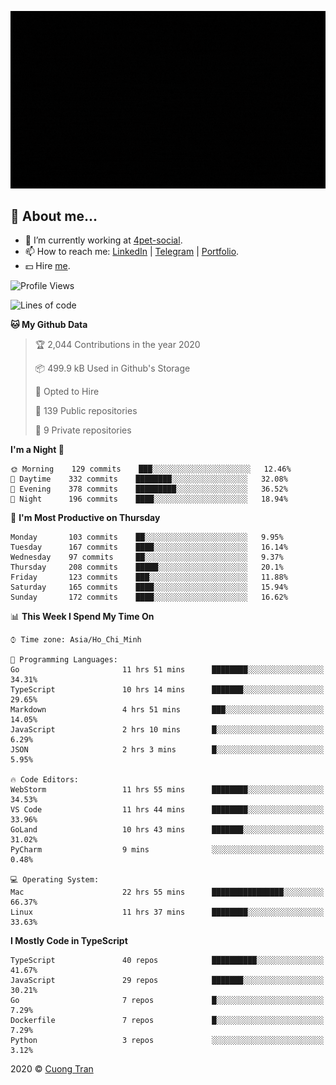 ![banner](https://raw.githubusercontent.com/103cuong/103cuong/master/banner.gif)

## 🦄 About me...

- 🚀 I’m currently working at [4pet-social](https://github.com/4pet-social).
- 📫 How to reach me: [LinkedIn](https://linkedin.com/in/103cuong) | [Telegram](https://t.me/cuong103) | [Portfolio](https://103cuong.github.io/).
- 💵 Hire [me](mailto:103cuong@gmail.com).

<!--START_SECTION:waka-->
![Profile Views](http://img.shields.io/badge/Profile%20Views-138-blue)

![Lines of code](https://img.shields.io/badge/From%20Hello%20World%20I%27ve%20Written-3.2%20million%20Lines%20of%20code-blue)

**🐱 My Github Data** 

> 🏆 2,044 Contributions in the year 2020
 > 
> 📦 499.9 kB Used in Github's Storage 
 > 
> 💼 Opted to Hire
 > 
> 📜 139 Public repositories
 > 
> 🔑 9 Private repositories 

**I'm a Night 🦉** 

```text
🌞 Morning    129 commits    ███░░░░░░░░░░░░░░░░░░░░░░   12.46% 
🌆 Daytime    332 commits    ████████░░░░░░░░░░░░░░░░░   32.08% 
🌃 Evening    378 commits    █████████░░░░░░░░░░░░░░░░   36.52% 
🌙 Night      196 commits    ████░░░░░░░░░░░░░░░░░░░░░   18.94%

```
📅 **I'm Most Productive on Thursday** 

```text
Monday       103 commits    ██░░░░░░░░░░░░░░░░░░░░░░░   9.95% 
Tuesday      167 commits    ████░░░░░░░░░░░░░░░░░░░░░   16.14% 
Wednesday    97 commits     ██░░░░░░░░░░░░░░░░░░░░░░░   9.37% 
Thursday     208 commits    █████░░░░░░░░░░░░░░░░░░░░   20.1% 
Friday       123 commits    ███░░░░░░░░░░░░░░░░░░░░░░   11.88% 
Saturday     165 commits    ████░░░░░░░░░░░░░░░░░░░░░   15.94% 
Sunday       172 commits    ████░░░░░░░░░░░░░░░░░░░░░   16.62%

```


📊 **This Week I Spend My Time On** 

```text
⌚︎ Time zone: Asia/Ho_Chi_Minh

💬 Programming Languages: 
Go                       11 hrs 51 mins      ████████░░░░░░░░░░░░░░░░░   34.31% 
TypeScript               10 hrs 14 mins      ███████░░░░░░░░░░░░░░░░░░   29.65% 
Markdown                 4 hrs 51 mins       ███░░░░░░░░░░░░░░░░░░░░░░   14.05% 
JavaScript               2 hrs 10 mins       █░░░░░░░░░░░░░░░░░░░░░░░░   6.29% 
JSON                     2 hrs 3 mins        █░░░░░░░░░░░░░░░░░░░░░░░░   5.95%

🔥 Code Editors: 
WebStorm                 11 hrs 55 mins      ████████░░░░░░░░░░░░░░░░░   34.53% 
VS Code                  11 hrs 44 mins      ████████░░░░░░░░░░░░░░░░░   33.96% 
GoLand                   10 hrs 43 mins      ███████░░░░░░░░░░░░░░░░░░   31.02% 
PyCharm                  9 mins              ░░░░░░░░░░░░░░░░░░░░░░░░░   0.48%

💻 Operating System: 
Mac                      22 hrs 55 mins      ████████████████░░░░░░░░░   66.37% 
Linux                    11 hrs 37 mins      ████████░░░░░░░░░░░░░░░░░   33.63%

```

**I Mostly Code in TypeScript** 

```text
TypeScript               40 repos            ██████████░░░░░░░░░░░░░░░   41.67% 
JavaScript               29 repos            ███████░░░░░░░░░░░░░░░░░░   30.21% 
Go                       7 repos             █░░░░░░░░░░░░░░░░░░░░░░░░   7.29% 
Dockerfile               7 repos             █░░░░░░░░░░░░░░░░░░░░░░░░   7.29% 
Python                   3 repos             ░░░░░░░░░░░░░░░░░░░░░░░░░   3.12%

```



<!--END_SECTION:waka-->

2020 © [Cuong Tran](https://github.com/103cuong)
